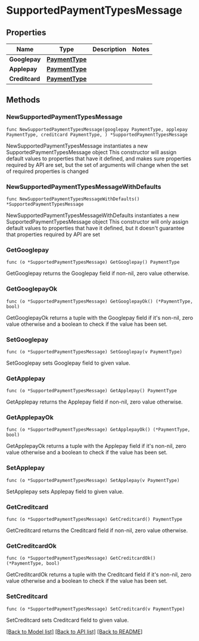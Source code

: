 # SupportedPaymentTypesMessage

## Properties

| Name           | Type                              | Description | Notes |
| -------------- | --------------------------------- | ----------- | ----- |
| **Googlepay**  | [**PaymentType**](PaymentType.md) |             |       |
| **Applepay**   | [**PaymentType**](PaymentType.md) |             |       |
| **Creditcard** | [**PaymentType**](PaymentType.md) |             |       |

## Methods

### NewSupportedPaymentTypesMessage

`func NewSupportedPaymentTypesMessage(googlepay PaymentType, applepay PaymentType, creditcard PaymentType, ) *SupportedPaymentTypesMessage`

NewSupportedPaymentTypesMessage instantiates a new SupportedPaymentTypesMessage object This constructor will assign default values to properties that have it defined, and makes sure properties required by API are set, but the set of arguments will change when the set of required properties is changed

### NewSupportedPaymentTypesMessageWithDefaults

`func NewSupportedPaymentTypesMessageWithDefaults() *SupportedPaymentTypesMessage`

NewSupportedPaymentTypesMessageWithDefaults instantiates a new SupportedPaymentTypesMessage object This constructor will only assign default values to properties that have it defined, but it doesn't guarantee that properties required by API are set

### GetGooglepay

`func (o *SupportedPaymentTypesMessage) GetGooglepay() PaymentType`

GetGooglepay returns the Googlepay field if non-nil, zero value otherwise.

### GetGooglepayOk

`func (o *SupportedPaymentTypesMessage) GetGooglepayOk() (*PaymentType, bool)`

GetGooglepayOk returns a tuple with the Googlepay field if it's non-nil, zero value otherwise and a boolean to check if the value has been set.

### SetGooglepay

`func (o *SupportedPaymentTypesMessage) SetGooglepay(v PaymentType)`

SetGooglepay sets Googlepay field to given value.

### GetApplepay

`func (o *SupportedPaymentTypesMessage) GetApplepay() PaymentType`

GetApplepay returns the Applepay field if non-nil, zero value otherwise.

### GetApplepayOk

`func (o *SupportedPaymentTypesMessage) GetApplepayOk() (*PaymentType, bool)`

GetApplepayOk returns a tuple with the Applepay field if it's non-nil, zero value otherwise and a boolean to check if the value has been set.

### SetApplepay

`func (o *SupportedPaymentTypesMessage) SetApplepay(v PaymentType)`

SetApplepay sets Applepay field to given value.

### GetCreditcard

`func (o *SupportedPaymentTypesMessage) GetCreditcard() PaymentType`

GetCreditcard returns the Creditcard field if non-nil, zero value otherwise.

### GetCreditcardOk

`func (o *SupportedPaymentTypesMessage) GetCreditcardOk() (*PaymentType, bool)`

GetCreditcardOk returns a tuple with the Creditcard field if it's non-nil, zero value otherwise and a boolean to check if the value has been set.

### SetCreditcard

`func (o *SupportedPaymentTypesMessage) SetCreditcard(v PaymentType)`

SetCreditcard sets Creditcard field to given value.

[\[Back to Model list\]](./#documentation-for-models) [\[Back to API list\]](./#documentation-for-api-endpoints) [\[Back to README\]](./)
